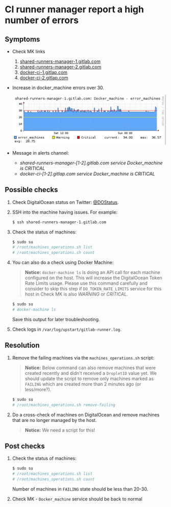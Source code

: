 # CI runner manager report a high number of errors

## Symptoms

* Check MK links
    1. [shared-runners-manager-1.gitlab.com](https://checkmk.gitlap.com/gitlab/check_mk/index.py?start_url=%2Fgitlab%2Fpnp4nagios%2Findex.php%2Fgraph%3F%26host%3Dshared-runners-manager-1.gitlab.com%26srv%3DDocker_machine%26source%3D1%26theme%3Dmultisite%26baseurl%3D%2Fgitlab%2Fcheck_mk%2F)
    2. [shared-runners-manager-2.gitlab.com](https://checkmk.gitlap.com/gitlab/check_mk/index.py?start_url=%2Fgitlab%2Fpnp4nagios%2Findex.php%2Fgraph%3F%26host%3Dshared-runners-manager-2.gitlab.com%26srv%3DDocker_machine%26source%3D0%26theme%3Dmultisite%26baseurl%3D%2Fgitlab%2Fcheck_mk%2F)
    3. [docker-ci-1.gitlap.com](https://checkmk.gitlap.com/gitlab/check_mk/index.py?start_url=%2Fgitlab%2Fpnp4nagios%2Findex.php%2Fgraph%3Fhost%3Ddocker-ci-1.gitlap.com%26srv%3DDocker_machine%26theme%3Dmultisite%26baseurl%3D..%2Fcheck_mk%2F)
    4. [docker-ci-2.gitlap.com](https://checkmk.gitlap.com/gitlab/check_mk/index.py?start_url=%2Fgitlab%2Fpnp4nagios%2Findex.php%2Fgraph%3Fhost%3Ddocker-ci-2.gitlap.com%26srv%3DDocker_machine%26theme%3Dmultisite%26baseurl%3D..%2Fcheck_mk%2F)
* Increase in docker_machine errors over 30.

    ![Sample High Errors on runner machines](../img/ci-runner-manager-errors.png)

* Message in alerts channel:
    * *shared-runners-manager-[1-2].gitlab.com service Docker_machine is CRITICAL*
    * *docker-ci-[1-2].gitlap.com service Docker_machine is CRITICAL*

## Possible checks

1. Check DigitalOcean status on Twitter: [@DOStatus](https://twitter.com/DOStatus).

1. SSH into the machine having issues. For example:

    ```bash
    $ ssh shared-runners-manager-1.gitlab.com
    ```

1. Check the status of machines:

    ```bash
    $ sudo su
    # /root/machines_operations.sh list
    # /root/machines_operations.sh count
    ```

1. You can also do a check using Docker Machine:

    > **Notice:**
    > `docker-machine ls` is doing an API call for each machine configured on the host. This will increase the
    > DigitalOcean Token Rate Limits usage. Please use this command carefully and consider to skip this step if
    > `DO_TOKEN_RATE_LIMITS` service for this host in Check MK is also _WARNING_ or _CRITICAL_.

    ```bash
    $ sudo su
    # docker-machine ls
    ```

    Save this output for later troubleshooting.

1. Check logs in `/var/log/upstart/gitlab-runner.log`.

## Resolution

1. Remove the failing machines via the `machines_operations.sh` script:

    > **Notice:**
    > Below command can also remove machines that were created recently and didn't received
    > a `DropletID` value yet. We should update the script to remove only machines marked as
    > `FAILING` which are created more than 2 minutes ago (or less/more?).

    ```bash
    $ sudo su
    # /root/machines_operations.sh remove-failing
    ```

1. Do a cross-check of machines on DigitalOcean and remove machines that are no longer managed
   by the host.

    > **Notice:**
    > We need a script for this!

## Post checks

1. Check the status of machines:

    ```bash
    $ sudo su
    # /root/machines_operations.sh list
    # /root/machines_operations.sh count
    ```

    Number of machines in `FAILING` state should be less than 20-30.

1. Check MK - `Docker_machine` service should be back to normal
